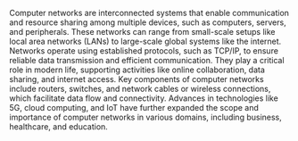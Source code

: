 Computer networks are interconnected systems that enable communication and resource sharing among multiple devices, such as computers, servers, and peripherals. These networks can range from small-scale setups like local area networks (LANs) to large-scale global systems like the internet. Networks operate using established protocols, such as TCP/IP, to ensure reliable data transmission and efficient communication. They play a critical role in modern life, supporting activities like online collaboration, data sharing, and internet access. Key components of computer networks include routers, switches, and network cables or wireless connections, which facilitate data flow and connectivity. Advances in technologies like 5G, cloud computing, and IoT have further expanded the scope and importance of computer networks in various domains, including business, healthcare, and education.
